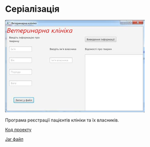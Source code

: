 # Серіалізація

![Скріншот](/images/chapter17.png)

Програма реєстрації пацієнтів клініки та їх власників.

[Код проекту](https://github.com/atmp-if/javafx/tree/project/VetKlinic)

[Jar файл](https://github.com/atmp-if/javafx/releases/latest/download/VetKlinic.jar)